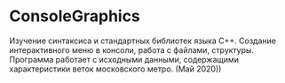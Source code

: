 # ConsoleGraphics
Изучение синтаксиса и стандартных библиотек языка C++. Создание интерактивного меню в консоли, работа с файлами, структуры. Программа работает с исходными данными, содержащими характеристики веток московского метро. (Май 2020))
